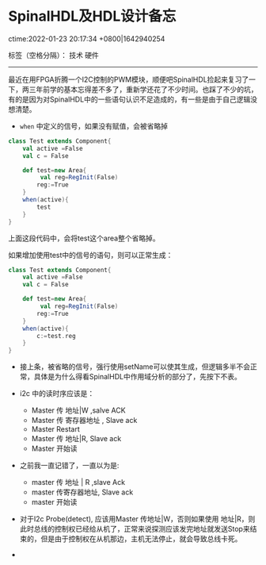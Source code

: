 # SpinalHDL及HDL设计备忘
ctime:2022-01-23 20:17:34 +0800|1642940254

标签（空格分隔）： 技术 硬件

---

最近在用FPGA折腾一个I2C控制的PWM模块，顺便吧SpinalHDL捡起来复习了一下，两三年前学的基本忘得差不多了，重新学还花了不少时间。也踩了不少的坑，有的是因为对SpinalHDL中的一些语句认识不足造成的，有一些是由于自己逻辑没想清楚。

- `when` 中定义的信号，如果没有赋值，会被省略掉
  
```scala
class Test extends Component{
    val active =False
    val c = False

    def test=new Area{
         val reg=RegInit(False)
        reg:=True
    }
    when(active){
        test
    }
}
```

上面这段代码中，会将test这个area整个省略掉。

如果增加使用test中的信号的语句，则可以正常生成：

```scala
class Test extends Component{
    val active =False
    val c = False

    def test=new Area{
         val reg=RegInit(False)
        reg:=True
    }
    when(active){
        c:=test.reg
    }
}
```

- 接上条，被省略的信号，强行使用setName可以使其生成，但逻辑多半不会正常，具体是为什么得看SpinalHDL中作用域分析的部分了，先按下不表。

- i2c 中的读时序应该是：
  - Master 传 地址|W ,salve ACK
  - Master 传 寄存器地址 , Slave ack
  - Master Restart
  - Master 传 地址|R, Slave ack
  - Master 开始读
  
- 之前我一直记错了，一直以为是:
  - master 传 地址 | R ,slave Ack
  - master 传寄存器地址, Slave ack
  - master 开始读

- 对于I2c Probe(detect), 应该用Master 传地址|W，否则如果使用 地址|R，则此时总线的控制权已经给从机了，正常来说探测应该发完地址就发送Stop来结束的，但是由于控制权在从机那边，主机无法停止，就会导致总线卡死。
- 

  
